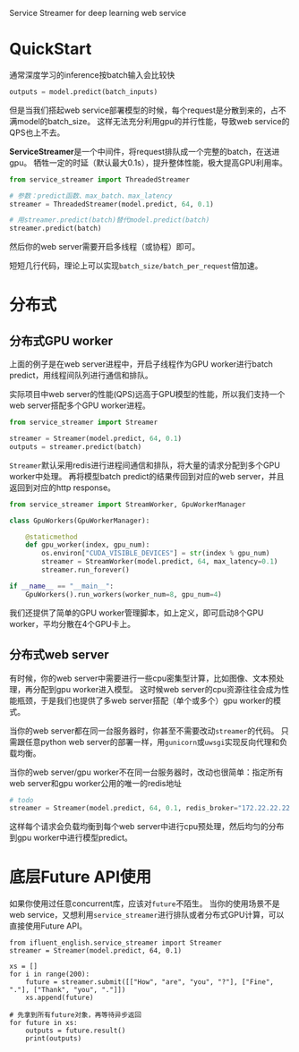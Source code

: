 Service Streamer for deep learning web service

# QuickStart
通常深度学习的inference按batch输入会比较快
```python
outputs = model.predict(batch_inputs)
```
但是当我们搭起web service部署模型的时候，每个request是分散到来的，占不满model的batch_size。
这样无法充分利用gpu的并行性能，导致web service的QPS也上不去。

**ServiceStreamer**是一个中间件，将request排队成一个完整的batch，在送进gpu。
牺牲一定的时延（默认最大0.1s），提升整体性能，极大提高GPU利用率。

```python
from service_streamer import ThreadedStreamer

# 参数：predict函数、max_batch、max_latency
streamer = ThreadedStreamer(model.predict, 64, 0.1)

# 用streamer.predict(batch)替代model.predict(batch)
streamer.predict(batch)
```
然后你的web server需要开启多线程（或协程）即可。

短短几行代码，理论上可以实现```batch_size/batch_per_request```倍加速。 

# 分布式
## 分布式GPU worker

上面的例子是在web server进程中，开启子线程作为GPU worker进行batch predict，用线程间队列进行通信和排队。

实际项目中web server的性能(QPS)远高于GPU模型的性能，所以我们支持一个web server搭配多个GPU worker进程。

```python
from service_streamer import Streamer

streamer = Streamer(model.predict, 64, 0.1)
outputs = streamer.predict(batch)
```
``Streamer``默认采用redis进行进程间通信和排队，将大量的请求分配到多个GPU worker中处理。
再将模型batch predict的结果传回到对应的web server，并且返回到对应的http response。

```python
from service_streamer import StreamWorker, GpuWorkerManager

class GpuWorkers(GpuWorkerManager):

    @staticmethod
    def gpu_worker(index, gpu_num):
        os.environ["CUDA_VISIBLE_DEVICES"] = str(index % gpu_num)
        streamer = StreamWorker(model.predict, 64, max_latency=0.1)
        streamer.run_forever()

if __name__ == "__main__":
    GpuWorkers().run_workers(worker_num=8, gpu_num=4)
```
我们还提供了简单的GPU worker管理脚本，如上定义，即可启动8个GPU worker，平均分散在4个GPU卡上。

## 分布式web server

有时候，你的web server中需要进行一些cpu密集型计算，比如图像、文本预处理，再分配到gpu worker进入模型。
这时候web server的cpu资源往往会成为性能瓶颈，于是我们也提供了多web server搭配（单个或多个）gpu worker的模式。

当你的web server都在同一台服务器时，你甚至不需要改动``streamer``的代码。
只需跟任意python web server的部署一样，用``gunicorn``或``uwsgi``实现反向代理和负载均衡。

当你的web server/gpu worker不在同一台服务器时，改动也很简单：指定所有web server和gpu worker公用的唯一的redis地址

```python
# todo
streamer = Streamer(model.predict, 64, 0.1, redis_broker="172.22.22.22:3217")
```

这样每个请求会负载均衡到每个web server中进行cpu预处理，然后均匀的分布到gpu worker中进行模型predict。

# 底层Future API使用
如果你使用过任意concurrent库，应该对`future`不陌生。
当你的使用场景不是web service，又想利用``service_streamer``进行排队或者分布式GPU计算，可以直接使用Future API。
```
from ifluent_english.service_streamer import Streamer
streamer = Streamer(model.predict, 64, 0.1)

xs = []
for i in range(200):
    future = streamer.submit([["How", "are", "you", "?"], ["Fine", "."], ["Thank", "you", "."]])
    xs.append(future)

# 先拿到所有future对象，再等待异步返回
for future in xs:
    outputs = future.result()
    print(outputs)
```